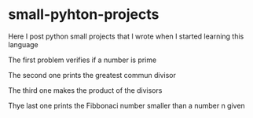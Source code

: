 # small-pyhton-projects
Here I post python small projects that I wrote when I started learning this language


The first problem verifies if a number is prime

The second one prints the greatest commun divisor

The third one makes the product of the divisors


Thye last one prints the Fibbonaci number smaller than a number n given
